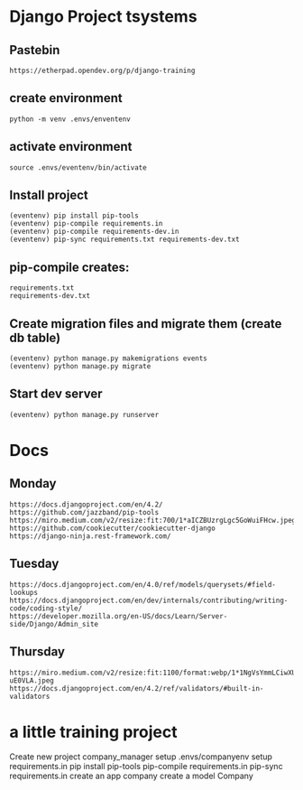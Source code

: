 # Django Project tsystems

## Pastebin

    https://etherpad.opendev.org/p/django-training

## create environment

    python -m venv .envs/enventenv

## activate environment

    source .envs/eventenv/bin/activate

## Install project

    (eventenv) pip install pip-tools
    (eventenv) pip-compile requirements.in
    (eventenv) pip-compile requirements-dev.in
    (eventenv) pip-sync requirements.txt requirements-dev.txt

## pip-compile creates:

    requirements.txt 
    requirements-dev.txt

## Create migration files and migrate them (create db table)

    (eventenv) python manage.py makemigrations events
    (eventenv) python manage.py migrate

## Start dev server

    (eventenv) python manage.py runserver

# Docs

## Monday

    https://docs.djangoproject.com/en/4.2/
    https://github.com/jazzband/pip-tools
    https://miro.medium.com/v2/resize:fit:700/1*aICZBUzrgLgc5GoWuiFHcw.jpeg
    https://github.com/cookiecutter/cookiecutter-django
    https://django-ninja.rest-framework.com/

## Tuesday

    https://docs.djangoproject.com/en/4.0/ref/models/querysets/#field-lookups
    https://docs.djangoproject.com/en/dev/internals/contributing/writing-code/coding-style/
    https://developer.mozilla.org/en-US/docs/Learn/Server-side/Django/Admin_site

## Thursday

    https://miro.medium.com/v2/resize:fit:1100/format:webp/1*1NgVsYmmLCiwXUy-uE0VLA.jpeg
    https://docs.djangoproject.com/en/4.2/ref/validators/#built-in-validators

# a little training project

Create new project company_manager
setup .envs/companyenv
setup requirements.in 
pip install pip-tools 
pip-compile requirements.in 
pip-sync requirements.in
create an app company
create a model Company